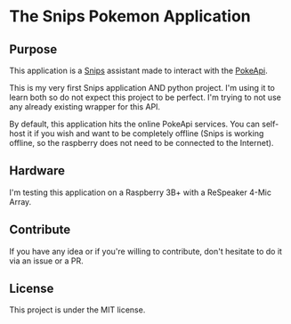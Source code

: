 # The Snips Pokemon Application

## Purpose

This application is a [Snips](https://snips.ai/ "Snips's Homepage") assistant made to interact with the [PokeApi](https://pokeapi.co/ "PokeApi's Homepage").

This is my very first Snips application AND python project. I'm using it to learn both so do not expect this project to be perfect. I'm trying to not use any already existing wrapper for this API.

By default, this application hits the online PokeApi services. You can self-host it if you wish and want to be completely offline (Snips is working offline, so the raspberry does not need to be connected to the Internet).

## Hardware

I'm testing this application on a Raspberry 3B+ with a ReSpeaker 4-Mic Array.

## Contribute

If you have any idea or if you're willing to contribute, don't hesitate to do it via an issue or a PR.

## License

This project is under the MIT license.